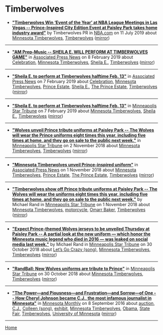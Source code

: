 # Timberwolves

 - [**"Timberwolves Win ‘Event of the Year’ at NBA League Meetings in Las Vegas -- Prince-Inspired City Edition Event at Paisley Park takes home industry award"**](https://www.nba.com/timberwolves/news/timberwolves-win-event-year-nba-league-meetings-las-vegas) by Timberwolves PR in [NBA.com](https://www.nba.com/) on 11 July 2019 about [Minnesota Timberwolves](../../topics/minnesota-timberwolves/index.md), [Timberwolves](../../topics/timberwolves/index.md) ([mirror](https://web.archive.org/web/*/https://www.nba.com/timberwolves/news/timberwolves-win-event-year-nba-league-meetings-las-vegas))

----

 - [**"AM Prep-Music -- SHEILA E. WILL PERFORM AT TIMBERWOLVES GAME"**](https://apnews.com/8101441d66a44dd9a5831ab40423f32c) in [Associated Press News](https://apnews.com/) on 8 February 2019 about [Celebration](../../topics/celebration/index.md), [Minnesota Timberwolves](../../topics/minnesota-timberwolves/index.md), [Sheila E.](../../topics/sheila-e/index.md), [Timberwolves](../../topics/timberwolves/index.md) ([mirror](https://web.archive.org/web/*/https://apnews.com/8101441d66a44dd9a5831ab40423f32c))

----

 - [**"Sheila E. to perform at Timberwolves halftime Feb. 13"**](https://apnews.com/e312ae64d71e4f17b589704e4e2314ac) in [Associated Press News](https://apnews.com/) on 7 February 2019 about [Celebration](../../topics/celebration/index.md), [Minnesota Timberwolves](../../topics/minnesota-timberwolves/index.md), [Prince Estate](../../topics/prince-estate/index.md), [Sheila E.](../../topics/sheila-e/index.md), [The Prince Estate](../../topics/the-prince-estate/index.md), [Timberwolves](../../topics/timberwolves/index.md) ([mirror](https://web.archive.org/web/*/https://apnews.com/e312ae64d71e4f17b589704e4e2314ac))

----

 - [**"Sheila E. to perform at Timberwolves halftime Feb. 13"**](http://www.startribune.com/sheila-e-to-perform-at-timberwolves-halftime-feb-13/505512282/) in [Minneapolis Star Tribune](http://www.startribune.com/) on 7 February 2019 about [Minnesota Timberwolves](../../topics/minnesota-timberwolves/index.md), [Sheila E.](../../topics/sheila-e/index.md), [Timberwolves](../../topics/timberwolves/index.md) ([mirror](https://web.archive.org/web/*/http://www.startribune.com/sheila-e-to-perform-at-timberwolves-halftime-feb-13/505512282/))

----

 - [**"Wolves unveil Prince tribute uniforms at Paisley Park -- The Wolves will wear the Prince uniforms eight times this year, including five times at home, and they go on sale to the public next week."**](http://video.startribune.com/wolves-unveil-prince-tribute-uniforms-at-paisley-park/499324871/) in [Minneapolis Star Tribune](http://www.startribune.com/) on 2 November 2018 about [Minnesota Timberwolves](../../topics/minnesota-timberwolves/index.md), [Timberwolves](../../topics/timberwolves/index.md) ([mirror](https://web.archive.org/web/*/http://video.startribune.com/wolves-unveil-prince-tribute-uniforms-at-paisley-park/499324871/))

----

 - [**"Minnesota Timberwolves unveil Prince-inspired uniform"**](https://apnews.com/6dfaaf1b249646a3852f2e00d9626255) in [Associated Press News](https://apnews.com/) on 1 November 2018 about [Minnesota Timberwolves](../../topics/minnesota-timberwolves/index.md), [Prince Estate](../../topics/prince-estate/index.md), [The Prince Estate](../../topics/the-prince-estate/index.md), [Timberwolves](../../topics/timberwolves/index.md) ([mirror](https://web.archive.org/web/*/https://apnews.com/6dfaaf1b249646a3852f2e00d9626255))

----

 - [**"Timberwolves show off Prince tribute uniforms at Paisley Park -- The Wolves will wear the uniforms eight times this year, including five times at home, and they go on sale to the public next week."**](http://www.startribune.com/timberwolves-show-off-prince-tribute-jerseys-at-paisley-park/499315791/) by Michael Rand in [Minneapolis Star Tribune](http://www.startribune.com/) on 1 November 2018 about [Minnesota Timberwolves](../../topics/minnesota-timberwolves/index.md), [motorcycle](../../topics/motorcycle/index.md), [Omarr Baker](../../topics/omarr-baker/index.md), [Timberwolves](../../topics/timberwolves/index.md) ([mirror](https://web.archive.org/web/*/http://www.startribune.com/timberwolves-show-off-prince-tribute-jerseys-at-paisley-park/499315791/))

----

 - [**"Expect Prince-themed Wolves jerseys to be unveiled Thursday at Paisley Park -- A partial look at the new uniform — which honor the Minnesota music legend who died in 2016 — was leaked on social media last week."**](http://www.startribune.com/expect-prince-themed-wolves-jerseys-to-be-unveiled-thursday-at-paisley-park/499015121/) by Michael Rand in [Minneapolis Star Tribune](http://www.startribune.com/) on 30 October 2018 about [Let’s Go Crazy (song)](../../topics/song/let-s-go-crazy/index.md), [Minnesota Timberwolves](../../topics/minnesota-timberwolves/index.md), [Timberwolves](../../topics/timberwolves/index.md) ([mirror](https://web.archive.org/web/*/http://www.startribune.com/expect-prince-themed-wolves-jerseys-to-be-unveiled-thursday-at-paisley-park/499015121/))

----

 - [**"RandBall: New Wolves uniforms are tribute to Prince"**](http://www.startribune.com/randball-new-wolves-uniforms-are-tribute-to-prince/499079081/) in [Minneapolis Star Tribune](http://www.startribune.com/) on 30 October 2018 about [Minnesota Timberwolves](../../topics/minnesota-timberwolves/index.md), [Timberwolves](../../topics/timberwolves/index.md) ([mirror](https://web.archive.org/web/*/http://www.startribune.com/randball-new-wolves-uniforms-are-tribute-to-prince/499079081/))

----

 - [**"The Power—and Piousness—and Frustration—and Sorrow—of One -- How Cheryl Johnson became C.J., the most infamous journalist in Minnesota"**](https://www.minnesotamonthly.com/lifestyle/the-power-and-piousness-and-frustration-and-sorrow-of-one/) in [Minnesota Monthly](https://www.minnesotamonthly.com/) on 8 September 2016 about [auction](../../topics/auction/index.md), [C.J.](../../topics/c-j/index.md), [Colleen (song)](../../topics/song/colleen/index.md), [exhibit](../../topics/exhibit/index.md), [Minnesota Timberwolves](../../topics/minnesota-timberwolves/index.md), [Obama](../../topics/obama/index.md), [State Fair](../../topics/state-fair/index.md), [Timberwolves](../../topics/timberwolves/index.md), [University of Minnesota](../../topics/university-of-minnesota/index.md) ([mirror](https://web.archive.org/web/*/https://www.minnesotamonthly.com/lifestyle/the-power-and-piousness-and-frustration-and-sorrow-of-one/))

----

[Home](../)
